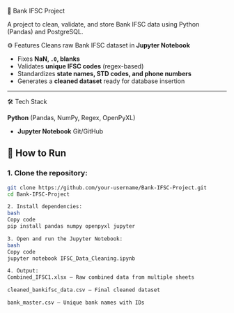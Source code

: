 🏦 Bank IFSC Project

A project to clean, validate, and store Bank IFSC data using Python (Pandas) and PostgreSQL.

⚙️ Features
Cleans raw Bank IFSC dataset in **Jupyter Notebook**
  - Fixes **NaN, `.0`, blanks**
  - Validates **unique IFSC codes** (regex-based)
  - Standardizes **state names, STD codes, and phone numbers**
- Generates a **cleaned dataset** ready for database insertion
---
🛠️ Tech Stack

 **Python** (Pandas, NumPy, Regex, OpenPyXL)
- **Jupyter Notebook**
Git/GitHub
## 🚀 How to Run

### 1. Clone the repository:
```bash
git clone https://github.com/your-username/Bank-IFSC-Project.git
cd Bank-IFSC-Project

2. Install dependencies:
bash
Copy code
pip install pandas numpy openpyxl jupyter

3. Open and run the Jupyter Notebook:
bash
Copy code
jupyter notebook IFSC_Data_Cleaning.ipynb

4. Output:
Combined_IFSC1.xlsx – Raw combined data from multiple sheets

cleaned_bankifsc_data.csv – Final cleaned dataset

bank_master.csv – Unique bank names with IDs


